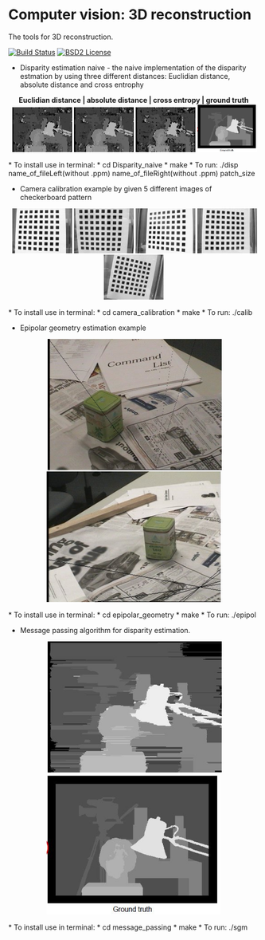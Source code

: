 Computer vision: 3D reconstruction
====================================================

The tools for 3D reconstruction.

[![Build Status](https://travis-ci.org/Dtananaev/cv_3Dreconstruction.svg?branch=master)](https://travis-ci.org/Dtananaev/cv_3Dreconstruction)
[![BSD2 License](http://img.shields.io/badge/license-BSD2-brightgreen.svg)](https://github.com/Dtananaev/cv_3Dreconstruction/blob/master/LICENSE.md) 

* Disparity estimation naive - the naive implementation of the disparity estmation by using three different distances: Euclidian distance, absolute distance and cross entrophy
<p align="center">
  <b>  Euclidian distance   |   absolute distance   |    cross entropy   |    ground truth </b><br>
  <img src="https://github.com/Dtananaev/cv_3Dreconstruction/blob/master/Disparity_naive/pictures/Euclidiandist.jpg" width="120"/>
  <img src="https://github.com/Dtananaev/cv_3Dreconstruction/blob/master/Disparity_naive/pictures/absolutedist.jpg" width="120"/>
   <img src="https://github.com/Dtananaev/cv_3Dreconstruction/blob/master/Disparity_naive/pictures/entrophyresult.jpg" width="120"/>
   <img src="https://github.com/Dtananaev/cv_3Dreconstruction/blob/master/Disparity_naive/pictures/dispGT.JPG" width="120"/>   
</p>
     * To install use in terminal: 
         * cd Disparity_naive
         * make
     * To run: ./disp name_of_fileLeft(without .ppm) name_of_fileRight(without .ppm) patch_size
     
     
* Camera calibration example by given 5 different images of checkerboard pattern
<p align="center">
  <img src="https://github.com/Dtananaev/cv_3Dreconstruction/blob/master/camera_calibration/pictures/CalibIm1.jpg" width="120"/>
  <img src="https://github.com/Dtananaev/cv_3Dreconstruction/blob/master/camera_calibration/pictures/CalibIm2.jpg" width="120"/>
   <img src="https://github.com/Dtananaev/cv_3Dreconstruction/blob/master/camera_calibration/pictures/CalibIm3.jpg" width="120"/>
   <img src="https://github.com/Dtananaev/cv_3Dreconstruction/blob/master/camera_calibration/pictures/CalibIm4.jpg" width="120"/>   
   <img src="https://github.com/Dtananaev/cv_3Dreconstruction/blob/master/camera_calibration/pictures/CalibIm5.jpg" width="120"/> 
</p>
     * To install use in terminal: 
         * cd camera_calibration
         * make
     * To run: ./calib
     
* Epipolar geometry estimation example 
<p align="center">
  <img src="https://github.com/Dtananaev/cv_3Dreconstruction/blob/master/epipolar_geometry/pictures/Left_epipol.jpg" width="350"/>
  <img src="https://github.com/Dtananaev/cv_3Dreconstruction/blob/master/epipolar_geometry/pictures/Right_epipol.jpg" width="350"/>

</p>
     * To install use in terminal: 
         * cd epipolar_geometry
         * make
     * To run: ./epipol
     
* Message passing algorithm for disparity estimation. 
<p align="center">
  <img src="https://github.com/Dtananaev/cv_3Dreconstruction/blob/master/message_passing/pictures/result.jpg" width="350"/>
  <img src="https://github.com/Dtananaev/cv_3Dreconstruction/blob/master/Disparity_naive/pictures/dispGT.JPG" width="350"/>

</p>
     * To install use in terminal: 
         * cd message_passing
         * make
     * To run: ./sgm
     
     
     
